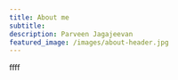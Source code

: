 ```yaml
---
title: About me
subtitle: 
description: Parveen Jagajeevan
featured_image: /images/about-header.jpg
---
```


ffff